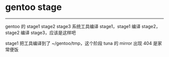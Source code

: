 # gentoo stage

---

gentoo 的 stage1 stage2 stage3
系统工具编译 stage1，stage1 编译 stage2，stage2 编译 stage3，应该是这样吧

stage1 把工具编译到了 ~/gentoo/tmp，这个阶段 tuna 的 mirror 出现 404 是家常便饭
